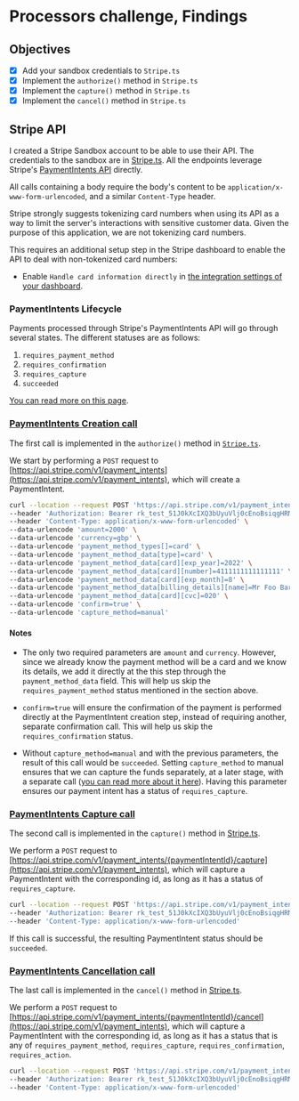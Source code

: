 # Processors challenge, Findings

## Objectives

- [x] Add your sandbox credentials to `Stripe.ts`
- [x] Implement the `authorize()` method in `Stripe.ts`
- [x] Implement the `capture()` method in `Stripe.ts`
- [x] Implement the `cancel()` method in `Stripe.ts`

## Stripe API

I created a Stripe Sandbox account to be able to use their API. The credentials to the sandbox are in [Stripe.ts](./Stripe.ts). All the endpoints leverage Stripe's [PaymentIntents API](https://stripe.com/docs/api/payment_intents) directly.

All calls containing a body require the body's content to be `application/x-www-form-urlencoded`, and a similar `Content-Type` header.

Stripe strongly suggests tokenizing card numbers when using its API as a way to limit the server's interactions with sensitive customer data. Given the purpose of this application, we are not tokenizing card numbers. 

This requires an additional setup step in the Stripe dashboard to enable the API to deal with non-tokenized card numbers:
- Enable `Handle card information directly` in [the integration settings of your dashboard](https://dashboard.stripe.com/settings/integration).

### PaymentIntents Lifecycle

Payments processed through Stripe's PaymentIntents API will go through several states. The different statuses are as follows:

1. `requires_payment_method`
2. `requires_confirmation`
3. `requires_capture`
4. `succeeded`

[You can read more on this page](https://stripe.com/docs/payments/intents).

### [PaymentIntents Creation call](https://stripe.com/docs/api/payment_intents/create)

The first call is implemented in the `authorize()` method in [`Stripe.ts`](./Stripe.ts).

We start by performing a `POST` request to [https://api.stripe.com/v1/payment_intents](https://api.stripe.com/v1/payment_intents), which will create a PaymentIntent.

```bash
curl --location --request POST 'https://api.stripe.com/v1/payment_intents' \
--header 'Authorization: Bearer rk_test_51J0kXcIXQ3bUyuVlj0cEnoBsiqgHRNeFtQEElxZvtTa0jPRswp4pkOpQ3BeOTp5372ri5K7L8bdXTOCLAKiUxn6C00mfoYBUFA' \
--header 'Content-Type: application/x-www-form-urlencoded' \
--data-urlencode 'amount=2000' \
--data-urlencode 'currency=gbp' \
--data-urlencode 'payment_method_types[]=card' \
--data-urlencode 'payment_method_data[type]=card' \
--data-urlencode 'payment_method_data[card][exp_year]=2022' \
--data-urlencode 'payment_method_data[card][number]=4111111111111111' \
--data-urlencode 'payment_method_data[card][exp_month]=8' \
--data-urlencode 'payment_method_data[billing_details][name]=Mr Foo Bar' \
--data-urlencode 'payment_method_data[card][cvc]=020' \
--data-urlencode 'confirm=true' \
--data-urlencode 'capture_method=manual'
```

#### Notes

* The only two required parameters are `amount` and `currency`. However, since we already know the payment method will be a card and we know its details, we add it directly at the this step through the `payment_method_data` field. This will help us skip the `requires_payment_method` status mentioned in the section above.

* `confirm=true` will ensure the confirmation of the payment is performed directly at the PaymentIntent creation step, instead of requiring another, separate confirmation call. This will help us skip the `requires_confirmation` status.

* Without `capture_method=manual` and with the previous parameters, the result of this call would be `succeeded`. Setting `capture_method` to manual ensures that we can capture the funds separately, at a later stage, with a separate call ([you can read more about it here](https://stripe.com/docs/payments/capture-later)). Having this parameter ensures our payment intent has a status of `requires_capture`.

### [PaymentIntents Capture call](https://stripe.com/docs/api/payment_intents/capture)

The second call is implemented in the `capture()` method in [Stripe.ts](./Stripe.ts).

We perform a `POST` request to [https://api.stripe.com/v1/payment_intents/{paymentIntentId}/capture](https://api.stripe.com/v1/payment_intents), which will capture a PaymentIntent with the corresponding id, as long as it has a status of `requires_capture`.

```bash
curl --location --request POST 'https://api.stripe.com/v1/payment_intents/{paymentIntentId}/capture' \
--header 'Authorization: Bearer rk_test_51J0kXcIXQ3bUyuVlj0cEnoBsiqgHRNeFtQEElxZvtTa0jPRswp4pkOpQ3BeOTp5372ri5K7L8bdXTOCLAKiUxn6C00mfoYBUFA' \
--header 'Content-Type: application/x-www-form-urlencoded'
```

If this call is successful, the resulting PaymentIntent status should be `succeeded`.

### [PaymentIntents Cancellation call](https://stripe.com/docs/api/payment_intents/cancel)

The last call is implemented in the `cancel()` method in [Stripe.ts](./Stripe.ts).

We perform a `POST` request to [https://api.stripe.com/v1/payment_intents/{paymentIntentId}/cancel](https://api.stripe.com/v1/payment_intents), which will capture a PaymentIntent with the corresponding id, as long as it has a status that is any of `requires_payment_method`, `requires_capture`, `requires_confirmation`, `requires_action`.

```bash
curl --location --request POST 'https://api.stripe.com/v1/payment_intents/{paymentIntentId}/cancel' \
--header 'Authorization: Bearer rk_test_51J0kXcIXQ3bUyuVlj0cEnoBsiqgHRNeFtQEElxZvtTa0jPRswp4pkOpQ3BeOTp5372ri5K7L8bdXTOCLAKiUxn6C00mfoYBUFA' \
--header 'Content-Type: application/x-www-form-urlencoded'
```
